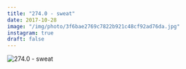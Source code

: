 ```yaml
---
title: "274.0 - sweat"
date: 2017-10-28
image: "/img/photo/3f6bae2769c7822b921c48cf92ad76da.jpg"
instagram: true
draft: false
---
```


![274.0 - sweat](/img/photo/3f6bae2769c7822b921c48cf92ad76da.jpg)
